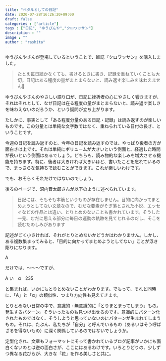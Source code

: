 ```yaml
---
title: "ペタルとしての日記"
date: 2020-07-28T16:26:20+09:00
draft: false
categories : ["article"]
tags : ["日記", "ゆうびんや","クロワッサン"]
description : ""
image : ""
author : "rashita"
---
```


[](https://i.gyazo.com/4eef8e64afe0173bc35329fd1b331b52.jpg)

ゆうびんやさんが登場しているということで、雑誌『クロワッサン』を購入しました。

>たとえ毎日続かなくても、書けるときに書き、記録を重ねていくことも大切。日記はある程度の量がまとまらないと、読み返す楽しみを味わえません

ゆうびんやさんのやさしい語り口が、日記に挫折者の心にやさしく響きますが、それはそれとして、なぜ日記は在る程度の量がまとまらないと、読み返す楽しさを味わえないのだろうか、という疑問が立ち上がります。

たしかに、事実として「ある程度分量のある日記・記録」は読み返すのが楽しいものです。この分量とは単純な文字数ではなく、重ねられている日付の長さ、ということです。

今週の日記を読み返すのと、今年の日記を読み返すのでは、やっぱり後者の方が面白さは上です。それは単純にボリュームが大きいという側面と、経過した時間が長いという側面はあるでしょう。どちらも、読み物的な楽しみを増大させる機能を持ちます。特に、後者は大きければ大きいほど、書いたことを忘れているので、まっさらな気持ちで読むことができます。これが楽しいわけです。

でも、おそらくそれだけではないのでしょう。

後ろのページで、沼内晋太郎さんが以下のように述べられています。

>日記には、そもそも本筋というものが存在しません。目的に向かってまとめようとしてない文章なので、むだな要素がそぎ落とされた小説、エッセイなどの作品とは違い、とりとめのないことも書かれています。そうした一見、むだに思える部分に毎日の運動の軌跡を見てとれるのだし、そこを読むたのしみがあります

記述がごく小さければ、それがとりとめないかどうかはわかりません。しかし、ある複数集まってみると、「目的に向かってまとめようとしてない」ことが浮き彫りになります。

A

だけでは、〜〜〜ですが、

A い　α　235

と集まれば、いかにもとりとめないことがわかります。でもって、それと同時に、「A」と「α」の類似性、つまり方向性も見えてきます。

とりとめない日常の中で、意識的・無意識的に「とりまとまってしまう」もの。発生するパターン。そういったものも見つけ出せるのです。意識的にパターン化されたものではなく、そうしようと思っていないのにパターンが生まれてしまうもの。それは、たぶん、私たちが「自分」と呼んでいるもの（あるいはそう呼ばざるを得ないもの）に深く関係しているのではないでしょうか。

定型化され、文章もフォーマットにそって書かれているブログ記事がいかにも面白くないのとは逆の面白さが、ここにはあるわけです。いろとりどりの、少しずつ異なる花びらが、大きな「花」を作る美しさと共に。
